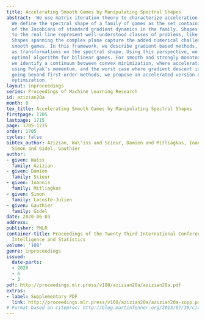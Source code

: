 ```yaml
---
title: Accelerating Smooth Games by Manipulating Spectral Shapes
abstract: 'We use matrix iteration theory to characterize acceleration in smooth games.
  We define the spectral shape of a family of games as the set containing all eigenvalues
  of the Jacobians of standard gradient dynamics in the family. Shapes restricted
  to the real line represent well-understood classes of problems, like minimization.
  Shapes spanning the complex plane capture the added numerical challenges in solving
  smooth games. In this framework, we describe gradient-based methods, such as extragradient,
  as transformations on the spectral shape. Using this perspective, we propose an
  optimal algorithm for bilinear games. For smooth and strongly monotone operators,
  we identify a continuum between convex minimization, where acceleration is possible
  using Polyak’s momentum, and the worst case where gradient descent is optimal. Finally,
  going beyond first-order methods, we propose an accelerated version of consensus
  optimization. '
layout: inproceedings
series: Proceedings of Machine Learning Research
id: azizian20a
month: 0
tex_title: Accelerating Smooth Games by Manipulating Spectral Shapes
firstpage: 1705
lastpage: 1715
page: 1705-1715
order: 1705
cycles: false
bibtex_author: Azizian, Wa\"iss and Scieur, Damien and Mitliagkas, Ioannis and Lacoste-Julien,
  Simon and Gidel, Gauthier
author:
- given: Waïss
  family: Azizian
- given: Damien
  family: Scieur
- given: Ioannis
  family: Mitliagkas
- given: Simon
  family: Lacoste-Julien
- given: Gauthier
  family: Gidel
date: 2020-06-03
address: 
publisher: PMLR
container-title: Proceedings of the Twenty Third International Conference on Artificial
  Intelligence and Statistics
volume: '108'
genre: inproceedings
issued:
  date-parts:
  - 2020
  - 6
  - 3
pdf: http://proceedings.mlr.press/v108/azizian20a/azizian20a.pdf
extras:
- label: Supplementary PDF
  link: http://proceedings.mlr.press/v108/azizian20a/azizian20a-supp.pdf
# Format based on citeproc: http://blog.martinfenner.org/2013/07/30/citeproc-yaml-for-bibliographies/
---
```

